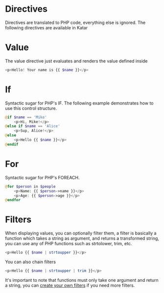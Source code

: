 # Directives
Directives are translated to PHP code, everything else is ignored. The 
following directives are available in Katar

# Value
The value directive just evaluates and renders the value defined inside

```php
<p>Hello! Your name is {{ $name }}</p>
````

# If
Syntactic sugar for PHP's IF. The following example demonstrates how to use
this control structure.

```php
@if $name == 'Mike'
    <p>Hi, Mike!</p>
@else if $name == 'Alice'
    <p>Sup, Alice!</p>
@else
    <p>Hello {{ $name }}</p>
@endif
```

# For
Syntactic sugar for PHP's FOREACH.

```php
@for $person in $people
    <p>Name: {{ $person->name }}</p>
    <p>Age: {{ $person->age }}</p>
@endfor
```

# Filters
When displaying values, you can optionally filter them, a filter is basically a
function which takes a string as argument, and returns a transformed string, you
can use any of PHP functions such as strtolower, trim, etc.

```php
<p>Hello {{ $name | strtoupper }}</p>
```

You can also chain filters

```php
<p>Hello {{ $name | strtoupper | trim }}</p>
```

It's important to note that functions must only take one argument and return
a string, you can [create your own filters](custom-filters.md) if you need more
filters.

